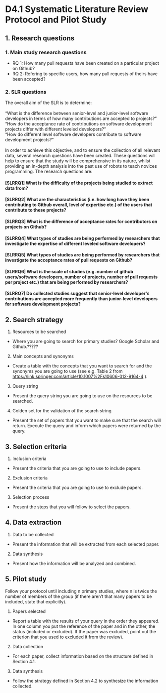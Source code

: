 # D4.1 Systematic Literature Review Protocol and Pilot Study
## 1. Research questions
### 1. Main study research questions
  - RQ 1: How many pull requests have been created on a particular project on Github?
  - RQ 2: Refering to specific users, how many pull requests of theirs have been accepted?
### 2. SLR questions
The overall aim of the SLR is to determine: 
<br /><br />“What is the difference between senior-level and junior-level software developers in terms of how many contributions are accepted to projects?”
<br />“How do the acceptance rate of contributions on software development projects differ with different leveled developers?”
<br />“How do different level software developers contribute to software development projects?”
<br /><br />In order to achieve this objective, and to ensure the collection of all relevant data, several research
questions have been created. These questions will help to ensure that the study will be comprehensive in its nature, whilst providing an in-depth analysis into the past use of robots to teach novices programming. The research questions are:
#### [SLRRQ1] What is the difficulty of the projects being studied to extract data from?
#### [SLRRQ2] What are the characteristics (i.e. how long have they been contributing to Github overall, level of expertise etc.) of the users that contribute to these projects?
#### [SLRRQ3] What is the difference of acceptance rates for contributors on projects on Github?
#### [SLRRQ4] What types of studies are being performed by researchers that investigate the expertise of different leveled software developers?
#### [SLRRQ5] What types of studies are being performed by researchers that investigate the acceptance rates of pull requests on Github?
#### [SLRRQ6] What is the scale of studies (e.g. number of github users/software developers, number of projects, number of pull requests per project etc.) that are being performed by researchers?
#### [SLRRQ7] Do collected studies suggest that senior-level developer's contributions are accepted more frequently than junior-level developers for software development projects?
## 2. Search strategy
1. Resources to be searched
  - Where you are going to search for primary studies? Google Scholar and Github.?????
2. Main concepts and synonyms
  - Create a table with the concepts that you want to search for and the synonyms you are going to use (see e.g. Table 2 from 
  https://link.springer.com/article/10.1007%2Fs10606-012-9164-4 ).
3. Query string
  - Present the query string you are going to use on the resources to be searched.
4. Golden set for the validation of the search string
  - Present the set of papers that you want to make sure that the search will return. Execute the query and inform which papers were returned by the 
  query.
## 3. Selection criteria
1. Inclusion criteria
  - Present the criteria that you are going to use to include papers.
2. Exclusion criteria
  - Present the criteria that you are going to use to exclude papers.
3. Selection process
  - Present the steps that you will follow to select the papers.
## 4. Data extraction
1. Data to be collected
  - Present the information that will be extracted from each selected paper.
2. Data synthesis
  - Present how the information will be analyzed and combined.
## 5. Pilot study
Follow your protocol until including n primary studies, where n is twice the number of members of the group (if there aren’t that many papers to 
be included, state that explicitly). 
1. Papers selected
  - Report a table with the results of your query in the order they appeared. In one column you put the reference of the paper and in the other, the 
  status (included or excluded). If the paper was excluded, point out the criterion that you used to excluded it from the review).
2. Data collection
  - For each paper, collect information based on the structure defined in Section 4.1.
3. Data synthesis
  - Follow the strategy defined in Section 4.2 to synthesize the information collected.
